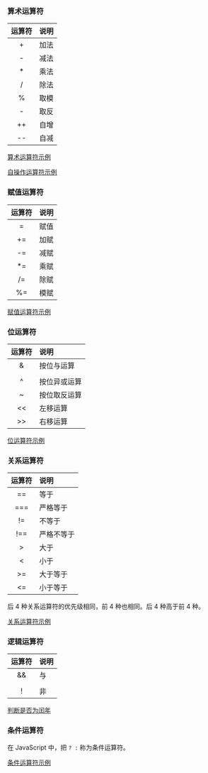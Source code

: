 
### 算术运算符

| 运算符 | 说明  |
|:-----:|:------|
| +     | 加法  |
| -     | 减法  |
| *     | 乘法  |
| /     | 除法  |
| %     | 取模  |
| -     | 取反  |
| ++    | 自增  |
| --    | 自减  |

[算术运算符示例](t/04_arithmetic.html)

[自操作运算符示例](t/04_self.html)


### 赋值运算符

| 运算符 | 说明  |
|:-----:|:------|
| =     | 赋值  |
| +=    | 加赋  |
| -=    | 减赋  |
| *=    | 乘赋  |
| /=    | 除赋  |
| %=    | 模赋  |

[赋值运算符示例](t/04_assignment.html)


### 位运算符

| 运算符 | 说明  |
|:-----:|:------|
| &     | 按位与运算  |
| |     | 按位或运算  |
| ^     | 按位异或运算 |
| ~     | 按位取反运算 |
| <<    | 左移运算 |
| >>    | 右移运算 |

[位运算符示例](t/04_bitwise.html)


### 关系运算符

| 运算符 | 说明  |
|:-----:|:------|
| ==    | 等于   |
| ===   | 严格等于 |
| !=    | 不等于 |
| !==   | 严格不等于 |
| >     | 大于  |
| <     | 小于  |
| >=    | 大于等于 |
| <=    | 小于等于 |

后 4 种关系运算符的优先级相同，前 4 种也相同。后 4 种高于前 4 种。

[关系运算符示例](t/04_relational.html)


### 逻辑运算符

| 运算符 | 说明  |
|:-----:|:------|
| &&    | 与    |
| ||    | 或    |
| !     | 非    |

[判断是否为闰年](t/04_is_leap_year.html)


### 条件运算符

在 JavaScript 中，把 `? :` 称为条件运算符。

[条件运算符示例](t/04_conditional.html)
